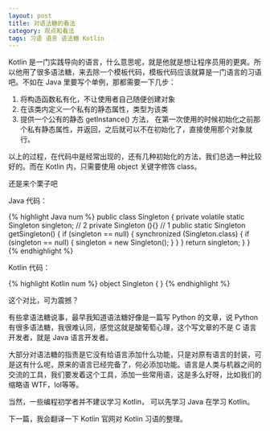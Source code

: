 ```yaml
---
layout: post
title: 对语法糖的看法
category: 观点和看法
tags: 习语 语言 语法糖 Kotlin
---
```


Kotlin 是一门实践导向的语言，什么意思呢，就是他就是想让程序员用的更爽。所以他用了很多语法糖，来去除一个模板代码，模板代码应该就算是一门语言的习语吧。不如在 Java 里要写个单例，那都需要一下几步：

1. 将构造函数私有化，不让使用者自己随便创建对象
2. 在该类内定义一个私有的静态属性，类型为该类
3. 提供一个公有的静态 getInstance() 方法， 在第一次使用的时候初始化之前那个私有静态属性，并返回，之后就可以不在初始化了，直接使用那个对象就行。

以上的过程，在代码中是经常出现的，还有几种初始化的方法，我们总选一种比较好的。而在 Kotlin 内，只需要使用 object 关键字修饰 class。

还是来个栗子吧

Java 代码：

{% highlight Java num %}
public class Singleton {
  private volatile static Singleton singleton;  // 2
  private Singleton (){}   // 1
  public static Singleton getSingleton() {
    if (singleton == null) {
       synchronized (Singleton.class) {
         if (singleton == null) {
             singleton = new Singleton();
         }
       }
    }
    return singleton;
  }
}
{% endhighlight %}

Kotlin 代码：

{% highlight Kotlin num %}
object Singleton {
}
{% endhighlight %}

这个对比，可为震撼？

有些拿语法糖说事，最早我知道语法糖好像是一篇写 Python 的文章，说 Python 有很多语法糖，我很难认同，感觉这就是酸葡萄心理，这个写文章的不是 C 语言开发者，就是 Java 语言开发者。

大部分对语法糖的指责是它没有给语言添加什么功能，只是对原有语言的封装，可是这有什么呢，原来的语言已经完备了，何必添加功能。语言是人类与机器之间的交流的工具，我们要发着这个工具，添加一些常用语，这是多么好呀，比如我们的缩略语 WTF，lol等等。

当然，一些编程初学者并不建议学习 Kotlin， 可以先学习 Java 在学习 Kotlin。

下一篇，我会翻译一下 Kotlin 官网对 Kotlin 习语的整理。
